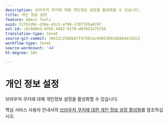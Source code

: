 ```yaml
---
description: 브라우저 쿠키에 대해 개인정보 설정을 활성화할 수 있습니다.
title: 개인 정보 설정
feature: Admin Tools
uuid: 517b1d9c-d36e-43c1-a796-1787785a8747
exl-id: cbc0d0e3-9765-4942-9179-d8f023a75258
translation-type: tm+mt
source-git-commit: 78412c2588b07f47981ac0d953893db6b9e1d3c2
workflow-type: tm+mt
source-wordcount: '44'
ht-degree: 50%

---
```


# 개인 정보 설정

브라우저 쿠키에 대해 개인정보 설정을 활성화할 수 있습니다.

핵심 서비스 사용자 안내서의 [브라우저 쿠키에 대한 개인 정보 설정 활성화](https://docs.adobe.com/content/help/en/core-services/interface/ec-cookies/browser-cookie-settings.html)를 참조하십시오.
